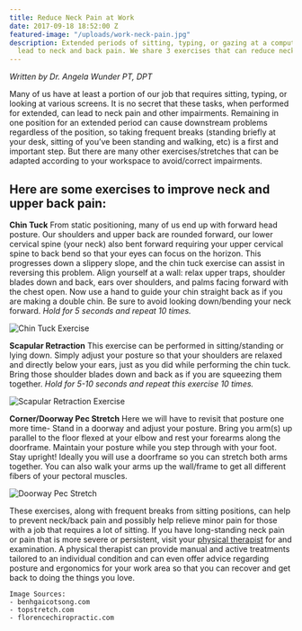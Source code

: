 ```yaml
---
title: Reduce Neck Pain at Work
date: 2017-09-18 18:52:00 Z
featured-image: "/uploads/work-neck-pain.jpg"
description: Extended periods of sitting, typing, or gazing at a computer screen can
  lead to neck and back pain. We share 3 exercises that can reduce neck pain at work.
---
```


_Written by Dr. Angela Wunder PT, DPT_

Many of us have at least a portion of our job that requires sitting, typing, or looking at various screens. It is no secret that these tasks, when performed for extended, can lead to neck pain and other impairments. Remaining in one position for an extended period can cause downstream problems regardless of the position, so
taking frequent breaks (standing briefly at your desk, sitting of you’ve been standing and walking, etc) is a first and important step. But there are many other exercises/stretches that can be adapted according to your workspace to avoid/correct impairments.

## Here are some exercises to improve neck and upper back pain:

**Chin Tuck**
From static positioning, many of us end up with forward head posture. Our shoulders and upper back are rounded forward, our lower cervical spine (your neck) also bent forward requiring your upper cervical spine to back bend so that your eyes can focus on the horizon. This progresses down a slippery slope, and the chin tuck exercise can assist in reversing this problem. Align yourself at a wall: relax upper traps, shoulder blades down and back, ears over shoulders, and palms facing
forward with the chest open. Now use a hand to guide your chin straight back as if you are making a double chin. Be sure to avoid looking down/bending your neck forward.  *Hold for 5 seconds and repeat 10 times.*

![Chin Tuck Exercise](http://benhgaicotsong.com/wp-content/uploads/bai-tap-chua-gai-cot-song-co.jpg)

**Scapular Retraction**
This exercise can be performed in sitting/standing or lying down. Simply adjust your posture so that your shoulders are relaxed and directly below your ears, just as you did while performing the chin tuck. Bring those shoulder blades down and back as if you are squeezing them together. *Hold for 5-10 seconds and repeat this exercise 10 times.*

![Scapular Retraction Exercise](https://www.topstretch.com/wp-content/uploads/2017/03/scapular-retraction.jpg)

**Corner/Doorway Pec Stretch**
Here we will have to revisit that posture one more time- Stand in a doorway and adjust your posture. Bring you arm(s) up parallel to the floor flexed at your elbow and rest your forearms along the doorframe. Maintain your posture while you step through with your foot. Stay upright! Ideally you will use a doorframe so you can stretch both arms together. You can also walk your arms up the wall/frame to get all different fibers of your pectoral muscles.

![Doorway Pec Stretch](https://florencechiropractic.com/wp-content/uploads/2015/05/Picture1.png)

These exercises, along with frequent breaks from sitting positions, can help to prevent neck/back pain and possibly help relieve minor pain for those with a job that requires a lot of sitting. If you have long-standing neck pain or pain that is more severe or persistent, visit your [physical therapist](/) for and examination. A physical therapist can provide manual and active treatments tailored to an individual condition and can even offer advice regarding posture and ergonomics for your work area so that you can recover and get back to doing the things you love.

    Image Sources:
    - benhgaicotsong.com
    - topstretch.com
    - florencechiropractic.com